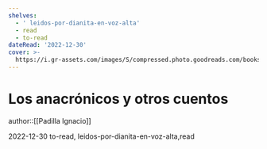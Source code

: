 ```yaml
---
shelves:
  - ' leidos-por-dianita-en-voz-alta'
  - read
  - to-read
dateRead: '2022-12-30'
cover: >-
  https://i.gr-assets.com/images/S/compressed.photo.goodreads.com/books/1672512553l/8862576._SY475_.jpg
---
```

# Los anacrónicos y otros cuentos

author::[[Padilla Ignacio]]

2022-12-30
to-read, leidos-por-dianita-en-voz-alta,read
